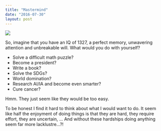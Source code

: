 ```yaml
---
title: "Mastermind"
date: "2016-07-30"
layout: post
---
```


![]({{site.baseurl}}/images/{{page.coverImage}})

So, imagine that you have an IQ of 1327, a perfect memory, unwavering attention and unbreakable will. What would you do with yourself?

- Solve a difficult math puzzle?
- Become a president?
- Write a book?
- Solve the SDGs?
- World domination?
- Research AI/IA and become even smarter?
- Cure cancer?

Hmm. They just seem like they would be too easy.

To be honest I find it hard to think about what I would want to do. It seem like half the enjoyment of doing things is that they are hard, they require effort, they are uncertain, ... And without these hardships doing anything seem far more lacklustre...?!
